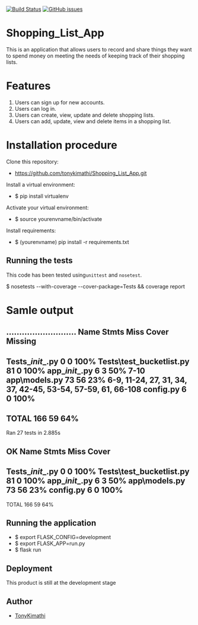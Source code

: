 [![Build Status](https://travis-ci.org/tonykimathi/Shopping_List_App.svg?branch=Developer)](https://travis-ci.org/tonykimathi/Shopping_List_App)
[![GitHub issues](https://img.shields.io/github/issues/tonykimathi/Shopping_List_App.svg)](https://github.com/tonykimathi/Shopping_List_App/issues)

# Shopping_List_App
This is an application that allows users  to record and share things they want to spend money on meeting the needs of keeping track of their shopping lists.

# Features
1. Users can sign up for new accounts.
2. Users can log in.
3. Users can create, view, update and delete shopping lists.
4. Users can add, update, view and delete items in a shopping list.

# Installation procedure
 Clone this repository:
   * https://github.com/tonykimathi/Shopping_List_App.git

 Install a virtual environment: 
   * $ pip install virtualenv
   
 Activate your virtual environment:
   * $ source yourenvname/bin/activate
   
 Install requirements:
   * $ (yourenvname) pip install -r requirements.txt
   
## Running the tests

This code has been tested using`unittest` and `nosetest`.   

$ nosetests --with-coverage --cover-package=Tests && coverage report

# Samle output

...........................
Name                       Stmts   Miss  Cover   Missing
--------------------------------------------------------
Tests\__init__.py              0      0   100%
Tests\test_bucketlist.py      81      0   100%
app\__init__.py                6      3    50%   7-10
app\models.py                 73     56    23%   6-9, 11-24, 27, 31, 34, 37, 42-45, 53-54, 57-59, 61, 66-108
config.py                      6      0   100%
--------------------------------------------------------
TOTAL                        166     59    64%
----------------------------------------------------------------------
Ran 27 tests in 2.885s

OK
Name                       Stmts   Miss  Cover
----------------------------------------------
Tests\__init__.py              0      0   100%
Tests\test_bucketlist.py      81      0   100%
app\__init__.py                6      3    50%
app\models.py                 73     56    23%
config.py                      6      0   100%
----------------------------------------------
TOTAL                        166     59    64%


    
## Running the application
   * $ export FLASK_CONFIG=development
   * $ export FLASK_APP=run.py
   * $ flask run
   
## Deployment

This product is still at the development stage

## Author

* [TonyKimathi](https://github.com/tonykimathi)
